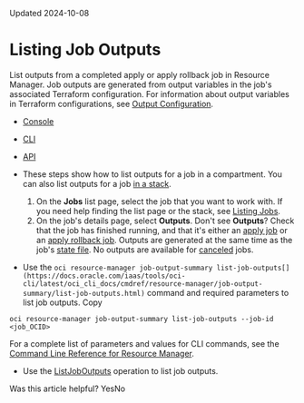 Updated 2024-10-08
# Listing Job Outputs
List outputs from a completed apply or apply rollback job in Resource Manager. Job outputs are generated from output variables in the job's associated Terraform configuration.
For information about output variables in Terraform configurations, see [Output Configuration](https://docs.oracle.com/iaas/Content/dev/terraform/authoring-configs.htm#output-config).
  * [Console](https://docs.oracle.com/en-us/iaas/Content/ResourceManager/Tasks/list-job-outputs.htm)
  * [CLI](https://docs.oracle.com/en-us/iaas/Content/ResourceManager/Tasks/list-job-outputs.htm)
  * [API](https://docs.oracle.com/en-us/iaas/Content/ResourceManager/Tasks/list-job-outputs.htm)


  * These steps show how to list outputs for a job in a compartment. You can also list outputs for a job [in a stack](https://docs.oracle.com/en-us/iaas/Content/ResourceManager/Tasks/get-stack.htm#top "Get the details of a stack in Resource Manager.").
    1. On the **Jobs** list page, select the job that you want to work with. If you need help finding the list page or the stack, see [Listing Jobs](https://docs.oracle.com/en-us/iaas/Content/ResourceManager/Tasks/list-jobs.htm#top "List jobs in Resource Manager.").
    2. On the job's details page, select **Outputs**.
Don't see **Outputs**? Check that the job has finished running, and that it's either an [apply job](https://docs.oracle.com/en-us/iaas/Content/ResourceManager/Tasks/create-job-apply.htm#top "Create an apply job in Resource Manager.") or an [apply rollback job](https://docs.oracle.com/en-us/iaas/Content/ResourceManager/Tasks/create-job-apply-rollback.htm#top "Create an apply rollback job in Resource Manager."). Outputs are generated at the same time as the job's [state file](https://docs.oracle.com/en-us/iaas/Content/ResourceManager/Tasks/get-job-tf-state.htm#top "Download the Terraform state file \(.json\) from a completed apply, apply rollback, or import job in Resource Manager."). No outputs are available for [canceled](https://docs.oracle.com/en-us/iaas/Content/ResourceManager/Tasks/cancel-job.htm#top "Cancel a running job in Resource Manager.") jobs.
  * Use the `oci resource-manager job-output-summary list-job-outputs[](https://docs.oracle.com/iaas/tools/oci-cli/latest/oci_cli_docs/cmdref/resource-manager/job-output-summary/list-job-outputs.html)` command and required parameters to list job outputs.
Copy
```
oci resource-manager job-output-summary list-job-outputs --job-id <job_OCID>
```

For a complete list of parameters and values for CLI commands, see the [Command Line Reference for Resource Manager](https://docs.oracle.com/iaas/tools/oci-cli/latest/oci_cli_docs/cmdref/resource-manager.html).
  * Use the [ListJobOutputs](https://docs.oracle.com/iaas/api/#/en/resourcemanager/latest/JobOutputSummary/ListJobOutputs) operation to list job outputs.


Was this article helpful?
YesNo

